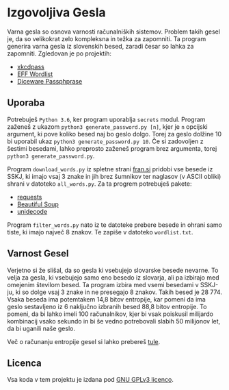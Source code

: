 # Izgovoljiva Gesla
Varna gesla so osnova varnosti računalniških sistemov. Problem takih gesel je, da so velikokrat zelo kompleksna in težka za zapomniti. Ta program generira varna gesla iz slovenskih besed, zaradi česar so lahka za zapomniti. Zgledovan je po projektih:
- [xkcdpass](https://github.com/redacted/XKCD-password-generator)
- [EFF Wordlist](https://www.eff.org/deeplinks/2016/07/new-wordlists-random-passphrases)
- [Diceware Passphprase](http://world.std.com/~reinhold/diceware.html)

## Uporaba
Potrebuješ `Python 3.6`, ker program uporablja `secrets` modul. Program zaženeš z ukazom `python3 generate_password.py [n]`, kjer je `n` opcijski argument, ki pove koliko besed naj bo geslo dolgo. Torej za geslo dolžine 10 bi uporabil ukaz `python3 generate_password.py 10`. Če si zadovoljen z šestimi besedami, lahko preprosto zaženeš program brez argumenta, torej `python3 generate_password.py`.

Program `download_words.py` iz spletne strani [fran.si](http://fran.si) pridobi vse besede iz SSKJ, ki imajo vsaj 3 znake in jih brez šumnikov ter naglasov (v ASCII obliki) shrani v datoteko `all_words.py`. Za ta progrem potrebuješ pakete:
- [requests](http://docs.python-requests.org/en/master/)
- [Beautiful Soup](https://www.crummy.com/software/BeautifulSoup/)
- [unidecode](https://pypi.python.org/pypi/Unidecode/)


 Program `filter_words.py` nato iz te datoteke prebere besede in ohrani samo tiste, ki imajo največ 8 znakov. Te zapiše v datoteko `wordlist.txt`.

## Varnost Gesel
Verjetno si že slišal, da so gesla ki vsebujejo slovarske besede nevarne. To velja za gesla, ki vsebujejo samo eno besedo iz slovarja, ali pa izbirajo med omejenim številom besed. Ta program izbira med vsemi besedami v SSKJ-ju, ki so dolge vsaj 3 znake in ne presegajo 8 znakov. Takih besed je 28 774. Vsaka beseda ima potemtakem 14,8 bitov entropije, kar pomeni da ima geslo sestavljeno iz 6 naključno izbranih besed 88,8 bitov entropije. To pomeni, da bi lahko imeli 100 računalnikov, kjer bi vsak poiskusil milijardo kombinacij vsako sekundo in bi še vedno potrebovali slabih 50 milijonov let, da bi uganili naše geslo.

Več o računanju entropije gesel si lahko prebereš [tule](https://en.wikipedia.org/wiki/Password_strength#Entropy_as_a_measure_of_password_strength).

## Licenca
Vsa koda v tem projektu je izdana pod [GNU GPLv3 licenco](https://github.com/DzinVision/izgovorljiva-gesla/blob/master/LICENSE).
